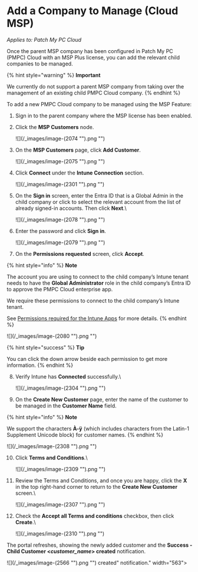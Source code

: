 # Add a Company to Manage (Cloud MSP)

_Applies to: Patch My PC Cloud_

Once the parent MSP company has been configured in Patch My PC (PMPC) Cloud with an MSP Plus license, you can add the relevant child companies to be managed.

{% hint style="warning" %}
**Important**

We currently do not support a parent MSP company from taking over the management of an existing child PMPC Cloud company.
{% endhint %}

To add a new PMPC Cloud company to be managed using the MSP Feature:

1. Sign in to the parent company where the MSP license has been enabled.
2.  Click the **MSP Customers** node.

    !\[]\(/\_images/image-(2074 "").png "")
3.  On the **MSP Customers** page, click **Add Customer**.

    !\[]\(/\_images/image-(2075 "").png "")
4.  Click **Connect** under the **Intune Connection** section.

    !\[]\(/\_images/image-(2301 "").png "")
5.  On the **Sign in** screen, enter the Entra ID that is a Global Admin in the child company or click to select the relevant account from the list of already signed-in accounts. Then click **Next**.\\

    !\[]\(/\_images/image-(2078 "").png "")
6.  Enter the password and click **Sign in**.

    !\[]\(/\_images/image-(2079 "").png "")
7. On the **Permissions requested** screen, click **Accept**.

{% hint style="info" %}
**Note**

The account you are using to connect to the child company’s Intune tenant needs to have the **Global Administrator** role in the child company’s Entra ID to approve the PMPC Cloud enterprise app.

We require these permissions to connect to the child company’s Intune tenant.

See [Permissions required for the Intune Apps](../../../cloud-reference/cloud-permissions-reference/permissions-required-for-intune-apps.md) for more details.
{% endhint %}

!\[]\(/\_images/image-(2080 "").png "")

{% hint style="success" %}
**Tip**

You can click the down arrow beside each permission to get more information.
{% endhint %}

8.  Verify Intune has **Connected** successfully.\\

    !\[]\(/\_images/image-(2304 "").png "")
9. On the **Create New Customer** page, enter the name of the customer to be managed in the **Customer Name** field.

{% hint style="info" %}
**Note**

We support the characters **À-ÿ** (which includes characters from the Latin-1 Supplement Unicode block) for customer names.
{% endhint %}

!\[]\(/\_images/image-(2308 "").png "")

10. Click **Terms and Conditions**.\\

    !\[]\(/\_images/image-(2309 "").png "")
11. Review the Terms and Conditions, and once you are happy, click the **X** in the top right-hand corner to return to the **Create New Customer** screen.\\

    !\[]\(/\_images/image-(2307 "").png "")
12. Check the **Accept all Terms and conditions** checkbox, then click **Create**.\\

    !\[]\(/\_images/image-(2310 "").png "")

The portal refreshes, showing the newly added customer and the **Success - Child Customer <**_**customer\_name**_**> created** notification.

!\[]\(/\_images/image-(2566 "").png "") created" notification." width="563">
